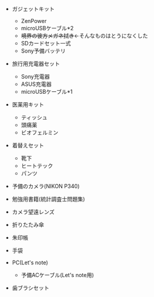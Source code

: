 * ガジェットキット
   * ZenPower
   * microUSBケーブル*2
   * <s>境界の彼方メガネ拭き</s>←そんなものはとうになくした
   * SDカードセット一式
   * Sony予備バッテリ

* 旅行用充電器セット
    * Sony充電器
    * ASUS充電器
    * microUSBケーブル*1

* 医薬用キット
    * ティッシュ
    * 頭痛薬
    * ビオフェルミン

* 着替えセット
    * 靴下
    * ヒートテック
    * パンツ

* 予備のカメラ(NIKON P340)
* 勉強用書籍(統計調査士問題集)
* カメラ望遠レンズ
* 折りたたみ傘
* 朱印帳
* 手袋
* PC(Let's note)
    * 予備ACケーブル(Let's note用)
* 歯ブラシセット
